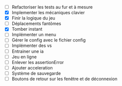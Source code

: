 * [ ] Refactoriser les tests au fur et à mesure
* [x] Implementer les mécaniques clavier
* [x] Finir la logique du jeu
* [ ] Déplacements fantômes
* [x] Tomber instant
* [ ] Implémenter un menu
* [ ] Gérer le config avec le fichier config
* [ ] Implémenter des vs 
* [ ] Entrainer une ia
* [ ] Jeu en ligne
* [ ] Enlever les assertionError
* [ ] Ajouter acceleration
* [ ] Système de sauvegarde
* [ ] Boutons de retour sur les fenêtre et de déconnexion